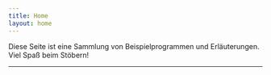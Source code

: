 ```yaml
---
title: Home
layout: home
---
```


Diese Seite ist eine Sammlung von Beispielprogrammen und Erläuterungen. Viel Spaß beim Stöbern!


---
